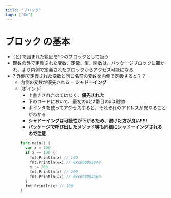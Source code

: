 ```yaml
---
title: "ブロック"
tags: ["Go"]
---
```

# ブロック の基本
- `{`と`}`で囲まれた範囲を1つのブロックとして扱う
- 関数の外で定義された変数、定数、型、関数は、パッケージブロックに置かれ、より内側で定義されたブロックからアクセス可能になる
- ? 外側で定義された変数と同じ名前の変数を内側で定義すると？？
  - 内側の変数が優先される = **シャドーイング**
  - [ポイント]
    - 上書きされたのではなく、**優先された**
    - 下のコードにおいて、最初のxと2番目のxは別物
    - ポインタを使ってアクセスすると、それぞれのアドレスが異なることがわかる
    - **シャドーイングは可読性が下がるため、避けた方が良い!!!!!**
    - **パッケージで呼び出したメソッド等も同様にシャドーイングされるので注意**
    ```go
    func main() {
      var x = 100
      if x == 100 {
        fmt.Println(x) // 100
        fmt.Println(&x) // 0xc00009a040
        x := 200
        fmt.Println(x) // 200
        fmt.Println(&x) // 0xc00009a060
      }
      fmt.Println(x) // 100
    }
    ```
